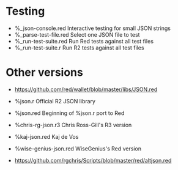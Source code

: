 

# Testing

- %_json-console.red      Interactive testing for small JSON strings
- %_parse-test-file.red   Select one JSON file to test
- %_run-test-suite.red    Run Red tests against all test files
- %_run-test-suite.r      Run R2 tests against all test files

# Other versions

- https://github.com/red/wallet/blob/master/libs/JSON.red

- %json.r                 Official R2 JSON library
- %json.red               Beginning of %json.r port to Red
- %chris-rg-json.r3       Chris Ross-Gill's R3 version
- %kaj-json.red           Kaj de Vos
- %wise-genius-json.red   WiseGenius's Red version

- https://github.com/rgchris/Scripts/blob/master/red/altjson.red
